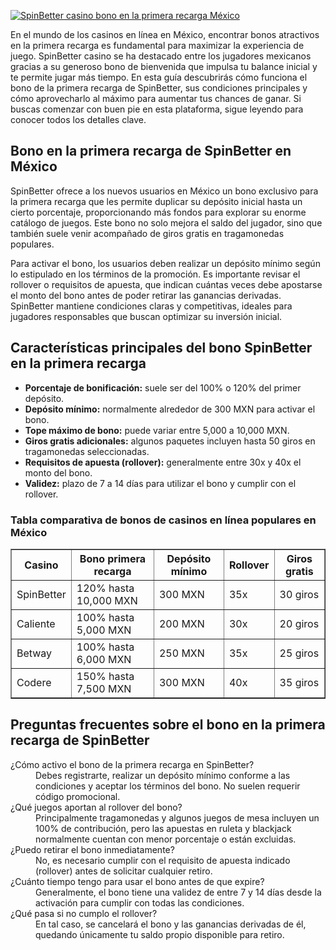 [![SpinBetter casino bono en la primera recarga México](https://123-caf.pages.dev/gitsignup.png)](https://vrmoo.ru/Bt82HjjY)

<p>En el mundo de los casinos en línea en México, encontrar bonos atractivos en la primera recarga es fundamental para maximizar la experiencia de juego. SpinBetter casino se ha destacado entre los jugadores mexicanos gracias a su generoso bono de bienvenida que impulsa tu balance inicial y te permite jugar más tiempo. En esta guía descubrirás cómo funciona el bono de la primera recarga de SpinBetter, sus condiciones principales y cómo aprovecharlo al máximo para aumentar tus chances de ganar. Si buscas comenzar con buen pie en esta plataforma, sigue leyendo para conocer todos los detalles clave.</p>  <h2>Bono en la primera recarga de SpinBetter en México</h2> <p>SpinBetter ofrece a los nuevos usuarios en México un bono exclusivo para la primera recarga que les permite duplicar su depósito inicial hasta un cierto porcentaje, proporcionando más fondos para explorar su enorme catálogo de juegos. Este bono no solo mejora el saldo del jugador, sino que también suele venir acompañado de giros gratis en tragamonedas populares.</p> <p>Para activar el bono, los usuarios deben realizar un depósito mínimo según lo estipulado en los términos de la promoción. Es importante revisar el rollover o requisitos de apuesta, que indican cuántas veces debe apostarse el monto del bono antes de poder retirar las ganancias derivadas. SpinBetter mantiene condiciones claras y competitivas, ideales para jugadores responsables que buscan optimizar su inversión inicial.</p>  <h2>Características principales del bono SpinBetter en la primera recarga</h2> <ul>   <li><strong>Porcentaje de bonificación:</strong> suele ser del 100% o 120% del primer depósito.</li>   <li><strong>Depósito mínimo:</strong> normalmente alrededor de 300 MXN para activar el bono.</li>   <li><strong>Tope máximo de bono:</strong> puede variar entre 5,000 a 10,000 MXN.</li>   <li><strong>Giros gratis adicionales:</strong> algunos paquetes incluyen hasta 50 giros en tragamonedas seleccionadas.</li>   <li><strong>Requisitos de apuesta (rollover):</strong> generalmente entre 30x y 40x el monto del bono.</li>   <li><strong>Validez:</strong> plazo de 7 a 14 días para utilizar el bono y cumplir con el rollover.</li> </ul>  <h3>Tabla comparativa de bonos de casinos en línea populares en México</h3> <table border="1" cellpadding="5" cellspacing="0" style="border-collapse: collapse; width: 100%; max-width: 600px;">   <thead>     <tr>       <th>Casino</th>       <th>Bono primera recarga</th>       <th>Depósito mínimo</th>       <th>Rollover</th>       <th>Giros gratis</th>     </tr>   </thead>   <tbody>     <tr>       <td>SpinBetter</td>       <td>120% hasta 10,000 MXN</td>       <td>300 MXN</td>       <td>35x</td>       <td>30 giros</td>     </tr>     <tr>       <td>Caliente</td>       <td>100% hasta 5,000 MXN</td>       <td>200 MXN</td>       <td>30x</td>       <td>20 giros</td>     </tr>     <tr>       <td>Betway</td>       <td>100% hasta 6,000 MXN</td>       <td>250 MXN</td>       <td>35x</td>       <td>25 giros</td>     </tr>     <tr>       <td>Codere</td>       <td>150% hasta 7,500 MXN</td>       <td>300 MXN</td>       <td>40x</td>       <td>35 giros</td>     </tr>   </tbody> </table>  <h2>Preguntas frecuentes sobre el bono en la primera recarga de SpinBetter</h2> <dl>   <dt>¿Cómo activo el bono de la primera recarga en SpinBetter?</dt>   <dd>Debes registrarte, realizar un depósito mínimo conforme a las condiciones y aceptar los términos del bono. No suelen requerir código promocional.</dd>      <dt>¿Qué juegos aportan al rollover del bono?</dt>   <dd>Principalmente tragamonedas y algunos juegos de mesa incluyen un 100% de contribución, pero las apuestas en ruleta y blackjack normalmente cuentan con menor porcentaje o están excluidas.</dd>      <dt>¿Puedo retirar el bono inmediatamente?</dt>   <dd>No, es necesario cumplir con el requisito de apuesta indicado (rollover) antes de solicitar cualquier retiro.</dd>      <dt>¿Cuánto tiempo tengo para usar el bono antes de que expire?</dt>   <dd>Generalmente, el bono tiene una validez de entre 7 y 14 días desde la activación para cumplir con todas las condiciones.</dd>      <dt>¿Qué pasa si no cumplo el rollover?</dt>   <dd>En tal caso, se cancelará el bono y las ganancias derivadas de él, quedando únicamente tu saldo propio disponible para retiro.</dd> </dl>
